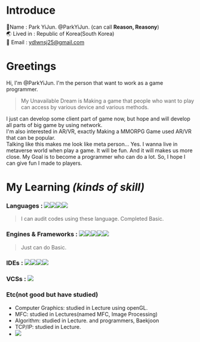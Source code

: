 # Introduce    
🔖Name : Park YiJun. @ParkYiJun. (can call **Reason, Reasony**)    
🌏 Lived in : Republic of Korea(South Korea)    
📧 Email : ydlwnsj25@gmail.com   
# Greetings   
Hi, I'm @ParkYiJun. I'm the person that want to work as a game programmer.   
> My Unavailable Dream is Making a game that people who want to play can access by various device and various methods.

I just can develop some client part of game now, but hope and will develop all parts of big game by using network.   
I'm also interested in AR/VR, exactly Making a MMORPG Game used AR/VR that can be popular.   
Talking like this makes me look like meta person... Yes. I wanna live in metaverse world when play a game. It will be fun. And it will makes us more close. 
My Goal is to become a programmer who can do a lot. So, I hope I can give fun I made to players.   
# My Learning *(kinds of skill)*    
### Languages :  <img src="https://img.shields.io/badge/C-A8B9CC?style=flat&logo=C&logoColor=gray"/><img src="https://img.shields.io/badge/C++-00599C?style=badge&logo=C%2B%2B&logoColor=white"/><img src="https://img.shields.io/badge/C%23-239120?style=flat&logo=CSharp&logoColor=white"/><img src ="https://img.shields.io/badge/Java-007396?style=badge&logo=Java&logoColor=white"/>
> I can audit codes using these language. Completed Basic.
### Engines & Frameworks : <img src="https://img.shields.io/badge/Unity-FFFFFF?style=badge&logo=Unity&logoColor=gray"/><img src="https://img.shields.io/badge/UnrealEngine-0E1128?style=badge&logo=Unreal%20Engine&logoColor=white"/><img src="http://img.shields.io/badge/Spring-6DB33F?style=badge&logo=Spring&logoColor=white"/><img src="http://img.shields.io/badge/MySQL-4479A1?style=badge&logo=MySQL&logoColor=white"/><img src="http://img.shields.io/badge/AndroidStudio-3DDC84?style=badge&logo=Android%20Studio&logoColor=white"/>
> Just can do Basic.
### IDEs : <img src="http://img.shields.io/badge/VisualStudio-5C2D91?style=badge&logo=Visual%20Studio&logoColor=white"/><img src ="http://img.shields.io/badge/VisualCode-007ACC?style=badge&logo=Visual%20Studio%20Code&logoColor=white"/><img src="http://img.shields.io/badge/Eclipse-2C2255?style=badge&logo=Eclipse%20IDE&logoColor=white"/><img src="https://img.shields.io/badge/Notepad++-90E59A?style=badge&logo=Notepad%2B%2B&logoColor=black"/>
### VCSs : <img src="http://img.shields.io/badge/Git-F05032?style=badge&logo=Git&logoColor=white"/>
### Etc(not good but have studied)
- Computer Graphics: studied in Lecture using openGL.
- MFC: studied in Lectures(named MFC, Image Processing)
- Algorithm: studied in Lecture. and programmers, Baekjoon
- TCP/IP: studied in Lecture.
- <img src="http://img.shields.io/badge/Ubuntu-E95420?style=badge&logo=Ubuntu&logoColor=white"/>
<!---
ParkYiJun/ParkYiJun is a ✨ special ✨ repository because its `README.md` (this file) appears on your GitHub profile.
You can click the Preview link to take a look at your changes.
--->
